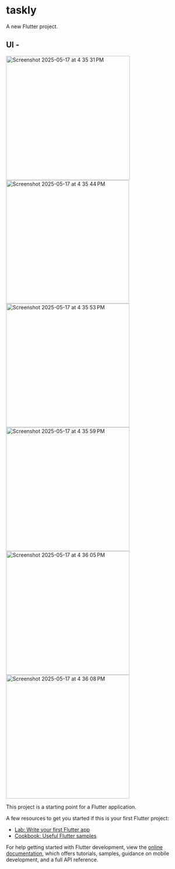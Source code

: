 # taskly

A new Flutter project.

## UI -
<img width="339" alt="Screenshot 2025-05-17 at 4 35 31 PM" src="https://github.com/user-attachments/assets/3811f63c-6d27-4dd4-99ae-73cb44a4238c" />
<img width="337" alt="Screenshot 2025-05-17 at 4 35 44 PM" src="https://github.com/user-attachments/assets/c0c03f46-613f-462d-bbfe-0d371172a240" />
<img width="338" alt="Screenshot 2025-05-17 at 4 35 53 PM" src="https://github.com/user-attachments/assets/72c9c199-9ce2-472a-99f1-3621f1740d69" />
<img width="338" alt="Screenshot 2025-05-17 at 4 35 59 PM" src="https://github.com/user-attachments/assets/4d3d7597-f800-4a67-ae48-f9b38dcc55b3" />
<img width="338" alt="Screenshot 2025-05-17 at 4 36 05 PM" src="https://github.com/user-attachments/assets/967bef60-f6e8-41c9-bc2e-cd074e71dea3" />
<img width="338" alt="Screenshot 2025-05-17 at 4 36 08 PM" src="https://github.com/user-attachments/assets/9f5a9767-27d0-44f4-94fb-7fe90cff2d93" />

This project is a starting point for a Flutter application.

A few resources to get you started if this is your first Flutter project:

- [Lab: Write your first Flutter app](https://docs.flutter.dev/get-started/codelab)
- [Cookbook: Useful Flutter samples](https://docs.flutter.dev/cookbook)

For help getting started with Flutter development, view the
[online documentation](https://docs.flutter.dev/), which offers tutorials,
samples, guidance on mobile development, and a full API reference.
